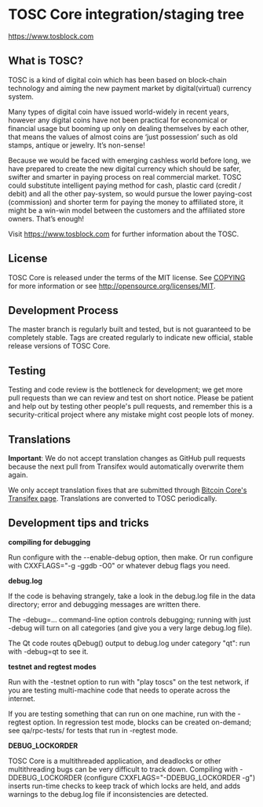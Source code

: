 TOSC Core integration/staging tree
=====================================

https://www.tosblock.com

What is TOSC?
---------------------

TOSC is a kind of digital coin which has been based on block-chain technology and aiming the new payment market by digital(virtual) currency system.

Many types of digital coin have issued world-widely in recent years, however any digital coins have not been practical for economical or financial usage but booming up only on dealing themselves by each other, that means the values of almost coins are ‘just possession’ such as old stamps, antique or jewelry. It’s non-sense!

Because we would be faced with emerging cashless world before long, we have prepared to create the new digital currency which should be safer, swifter and smarter in paying process on real commercial market. 
TOSC could substitute intelligent paying method for cash, plastic card (credit / debit) and all the other pay-system, so would pursue the lower paying-cost (commission) and shorter term for paying the money to affiliated store, it might be a win-win model between the customers and the affiliated store owners. That’s enough!

Visit https://www.tosblock.com for further information about the TOSC.

License
-------

TOSC Core is released under the terms of the MIT license. See [COPYING](COPYING) for more
information or see http://opensource.org/licenses/MIT.

Development Process
---------------------

The master branch is regularly built and tested, but is not guaranteed to be completely stable. Tags are created regularly to indicate new official, stable release versions of TOSC Core.

Testing
-------

Testing and code review is the bottleneck for development; we get more pull
requests than we can review and test on short notice. Please be patient and help out by testing
other people's pull requests, and remember this is a security-critical project where any mistake might cost people
lots of money.

Translations
------------

**Important**: We do not accept translation changes as GitHub pull requests because the next
pull from Transifex would automatically overwrite them again.

We only accept translation fixes that are submitted through [Bitcoin Core's Transifex page](https://www.transifex.com/projects/p/bitcoin/).
Translations are converted to TOSC periodically.

Development tips and tricks
---------------------------

**compiling for debugging**

Run configure with the --enable-debug option, then make. Or run configure with
CXXFLAGS="-g -ggdb -O0" or whatever debug flags you need.

**debug.log**

If the code is behaving strangely, take a look in the debug.log file in the data directory;
error and debugging messages are written there.

The -debug=... command-line option controls debugging; running with just -debug will turn
on all categories (and give you a very large debug.log file).

The Qt code routes qDebug() output to debug.log under category "qt": run with -debug=qt
to see it.

**testnet and regtest modes**

Run with the -testnet option to run with "play toscs" on the test network, if you
are testing multi-machine code that needs to operate across the internet.

If you are testing something that can run on one machine, run with the -regtest option.
In regression test mode, blocks can be created on-demand; see qa/rpc-tests/ for tests
that run in -regtest mode.

**DEBUG_LOCKORDER**

TOSC Core is a multithreaded application, and deadlocks or other multithreading bugs
can be very difficult to track down. Compiling with -DDEBUG_LOCKORDER (configure
CXXFLAGS="-DDEBUG_LOCKORDER -g") inserts run-time checks to keep track of which locks
are held, and adds warnings to the debug.log file if inconsistencies are detected.
